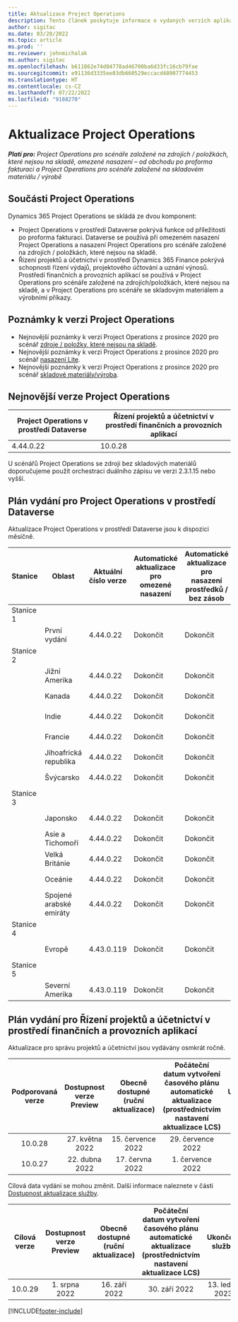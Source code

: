 ```yaml
---
title: Aktualizace Project Operations
description: Tento článek poskytuje informace o vydaných verzích aplikace Dynamics 365 Project Operations.
author: sigitac
ms.date: 03/28/2022
ms.topic: article
ms.prod: ''
ms.reviewer: johnmichalak
ms.author: sigitac
ms.openlocfilehash: b611862e74d04778ad46700ba6d33fc16cb79fae
ms.sourcegitcommit: e91136d3335ee03db660529eccacd48907774453
ms.translationtype: HT
ms.contentlocale: cs-CZ
ms.lasthandoff: 07/22/2022
ms.locfileid: "9188270"
---
```

# <a name="project-operations-updates"></a>Aktualizace Project Operations

_**Platí pro:** Project Operations pro scénáře založené na zdrojích / položkách, které nejsou na skladě, omezené nasazení – od obchodu po proforma fakturaci a Project Operations pro scénáře založené na skladovém materiálu / výrobě_



## <a name="project-operations-components"></a>Součásti Project Operations

Dynamics 365 Project Operations se skládá ze dvou komponent:

- Project Operations v prostředí Dataverse pokrývá funkce od příležitosti po proforma fakturaci. Dataverse se používá při omezeném nasazení Project Operations a nasazení Project Operations pro scénáře založené na zdrojích / položkách, které nejsou na skladě.
- Řízení projektů a účetnictví v prostředí Dynamics 365 Finance pokrývá schopnosti řízení výdajů, projektového účtování a uznání výnosů. Prostředí finančních a provozních aplikací se používá v Project Operations pro scénáře založené na zdrojích/položkách, které nejsou na skladě, a v Project Operations pro scénáře se skladovým materiálem a výrobními příkazy.

## <a name="project-operations-release-notes"></a>Poznámky k verzi Project Operations
- Nejnovější poznámky k verzi Project Operations z prosince 2020 pro scénář [zdroje / položky, které nejsou na skladě](whats-new-july-2022-resource-based.md).
- Nejnovější poznámky k verzi Project Operations z prosince 2020 pro scénář [nasazení Lite](../pro/whats-new/whats-new-july-2022-lite.md).
- Nejnovější poznámky k verzi Project Operations z prosince 2020 pro scénář [skladové materiály/výroba](../prod-pma/whats-new/whats-new-jul-2022-stocked.md).

## <a name="project-operations-latest-version"></a>Nejnovější verze Project Operations

| Project Operations v prostředí Dataverse | Řízení projektů a účetnictví v prostředí finančních a provozních aplikací | 
| --- | --- |
| 4.44.0.22 | 10.0.28 |

U scénářů Project Operations se zdroji bez skladových materiálů doporučujeme použít orchestraci duálního zápisu ve verzi 2.3.1.15 nebo vyšší.

## <a name="release-schedule-for-project-operations-on-dataverse-environment"></a>Plán vydání pro Project Operations v prostředí Dataverse

Aktualizace Project Operations v prostředí Dataverse jsou k dispozici měsíčně. 

| Stanice | Oblast | Aktuální číslo verze | Automatické aktualizace pro omezené nasazení | Automatické aktualizace pro nasazení prostředků / bez zásob | Číslo příští verze | Další obecně dostupná verze |
|-----------|-----------------------|-----------------|--------------------|---------------------|---------------------|---------------------|
| Stanice 1 |   &nbsp;              |    &nbsp;       | &nbsp;             |      &nbsp;         |      &nbsp;         |      &nbsp;         |
|   &nbsp;  | První vydání         |  4.44.0.22      | Dokončit           | Dokončit            | TBD                 | 05. srpna 2022       |
| Stanice 2 |   &nbsp;              |    &nbsp;       | &nbsp;             |      &nbsp;         |      &nbsp;         |      &nbsp;         |
|   &nbsp;  | Jižní Amerika         |  4.44.0.22      | Dokončit           | Dokončit            | TBD                 | 06. srpna 2022       |
|   &nbsp;  | Kanada                |  4.44.0.22      | Dokončit           | Dokončit            | TBD                 | 06. srpna 2022       |
|   &nbsp;  | Indie                 |  4.44.0.22      | Dokončit           | Dokončit            | TBD                 | 06. srpna 2022       |
|   &nbsp;  | Francie                |  4.44.0.22      | Dokončit           | Dokončit            | TBD                 | 06. srpna 2022       |
|   &nbsp;  | Jihoafrická republika          |  4.44.0.22      | Dokončit           | Dokončit            | TBD                 | 06. srpna 2022       |
|   &nbsp;  | Švýcarsko           |  4.44.0.22      | Dokončit           | Dokončit            | TBD                 | 06. srpna 2022       |
| Stanice 3 |      &nbsp;           |     &nbsp;      |     &nbsp;         |      &nbsp;         |      &nbsp;         |      &nbsp;         |
|   &nbsp;  | Japonsko                 |  4.44.0.22      | Dokončit      | Dokončit       | TBD                 | 12. srpna 2022       |
|   &nbsp;  | Asie a Tichomoří          |  4.44.0.22      | Dokončit      | Dokončit       | TBD                 | 12. srpna 2022       |
|   &nbsp;  | Velká Británie         |  4.44.0.22      | Dokončit      | Dokončit       | TBD                 | 12. srpna 2022       |
|   &nbsp;  | Oceánie               |  4.44.0.22      | Dokončit      | Dokončit       | TBD                 | 12. srpna 2022       |
|   &nbsp;  | Spojené arabské emiráty  |  4.44.0.22      | Dokončit      | Dokončit       | TBD                 | 12. srpna 2022       |
| Stanice 4 |     &nbsp;            |     &nbsp;      |     &nbsp;         |      &nbsp;         |      &nbsp;         |      &nbsp;         |
|   &nbsp;  | Evropě                |  4.43.0.119      | Dokončit           | Dokončit            | 4.44.0.22           | 29. července 2022       |
| Stanice 5 |     &nbsp;            |     &nbsp;      |     &nbsp;         |      &nbsp;         |      &nbsp;         |      &nbsp;         |
|   &nbsp;  | Severní Amerika         |  4.43.0.119      | Dokončit           | Dokončit            | 4.44.0.22           | 05. srpna 2022       |

## <a name="release-schedule-for-project-management-and-accounting-in-the-finance-and-operations-apps-environment"></a>Plán vydání pro Řízení projektů a účetnictví v prostředí finančních a provozních aplikací

Aktualizace pro správu projektů a účetnictví jsou vydávány osmkrát ročně.

|Podporovaná verze| Dostupnost verze Preview | Obecně dostupné (ruční aktualizace) | Počáteční datum vytvoření časového plánu automatické aktualizace (prostřednictvím nastavení aktualizace LCS) |   Ukončení služby   |
|:---------------:|:---------------------------:|:---------------------------------:|:--------------------------------------------------------------------:|:------------------:|
|     10.0.28     |      27. května 2022           |        15. července 2022              |                          29. července 2022                               | 21. října 2022   |
|     10.0.27     |      22. dubna 2022         |        17. června 2022              |                          1. července 2022                                | 16. září 2022 |

Cílová data vydání se mohou změnit. Další informace naleznete v části [Dostupnost aktualizace služby](/dynamics365/fin-ops-core/fin-ops/get-started/public-preview-releases?toc=%2fdynamics365%2ffinance%2ftoc.json).

|Cílová verze | Dostupnost verze Preview | Obecně dostupné (ruční aktualizace) | Počáteční datum vytvoření časového plánu automatické aktualizace (prostřednictvím nastavení aktualizace LCS) |   Ukončení služby   |
|:---------------:|:---------------------------:|:---------------------------------:|:--------------------------------------------------------------------:|:------------------:|
|     10.0.29     |      1. srpna 2022         |       16. září 2022          |                        30. září 2022                            | 13. ledna 2023   |

[!INCLUDE[footer-include](../includes/footer-banner.md)]

